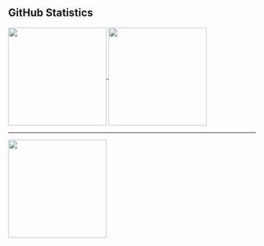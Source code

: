 ## GitHub Statistics
<a href="https://github.com/thorbm1500/readme">
  <img height=200 align="center" src="https://github-readme-stats-seven-chi-46.vercel.app/api?username=thorbm1500&theme=holi"/>
</a>
<a href="https://github.com/thorbm1500/readme">
  <img height=200 align="center" src="https://github-readme-stats-seven-chi-46.vercel.app/api/top-langs/?username=thorbm1500&layout=compact&theme=holi"/>
</a>

---

<a href="https://github.com/thorbm1500/readme">
  <img height=200 align="center" src="https://github-readme-stats.vercel.app/api/wakatime?username=thorbm&theme=holi" />
</a>
